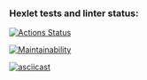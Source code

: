 ### Hexlet tests and linter status:
[![Actions Status](https://github.com/arisesinmight/python-project-49/workflows/hexlet-check/badge.svg)](https://github.com/arisesinmight/python-project-49/actions)

[![Maintainability](https://api.codeclimate.com/v1/badges/c777c42d524002db4529/maintainability)](https://codeclimate.com/github/arisesinmight/python-project-49/maintainability)

[![asciicast](https://asciinema.org/a/520294.svg)](https://asciinema.org/a/520294)
